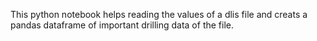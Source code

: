 This python notebook helps reading the values of a dlis file and creats a pandas dataframe of important drilling data of the file.
